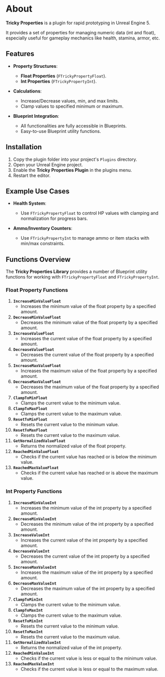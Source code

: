 ﻿# About

**Tricky Properties** is a plugin for rapid prototyping in Unreal Engine 5.

It provides a set of properties for managing numeric data (int and float), especially useful for gameplay mechanics like
health, stamina, armor, etc.

## Features

- **Property Structures**:
    - **Float Properties** (`FTrickyPropertyFloat`).
    - **Int Properties** (`FTrickyPropertyInt`).

- **Calculations**:
    - Increase/Decrease values, min, and max limits.
    - Clamp values to specified minimum or maximum.

- **Blueprint Integration**:
    - All functionalities are fully accessible in Blueprints.
    - Easy-to-use Blueprint utility functions.

## Installation

1. Copy the plugin folder into your project's `Plugins` directory.
2. Open your Unreal Engine project.
3. Enable the **Tricky Properties Plugin** in the plugins menu.
4. Restart the editor.

## Example Use Cases

- **Health System**:
    - Use `FTrickyPropertyFloat` to control HP values with clamping and normalization for progress bars.

- **Ammo/Inventory Counters**:
    - Use `FTrickyPropertyInt` to manage ammo or item stacks with min/max constraints.

## Functions Overview

The **Tricky Properties Library** provides a number of Blueprint utility functions for working with
`FTrickyPropertyFloat` and `FTrickyPropertyInt`.

### Float Property Functions

1. **`IncreaseMinValueFloat`**
    - Increases the minimum value of the float property by a specified amount.
2. **`DecreaseMinValueFloat`**
    - Decreases the minimum value of the float property by a specified amount.
3. **`IncreaseValueFloat`**
    - Increases the current value of the float property by a specified amount.
4. **`DecreaseValueFloat`**
    - Decreases the current value of the float property by a specified amount.
5. **`IncreaseMaxValueFloat`**
    - Increases the maximum value of the float property by a specified amount.
6. **`DecreaseMaxValueFloat`**
    - Decreases the maximum value of the float property by a specified amount.
7. **`ClampToMinFloat`**
    - Clamps the current value to the minimum value.
8. **`ClampToMaxFloat`**
    - Clamps the current value to the maximum value.
9. **`ResetToMinFloat`**
    - Resets the current value to the minimum value.
10. **`ResetToMaxFloat`**
    - Resets the current value to the maximum value.
11. **`GetNormalizedValueFloat`**
    - Returns the normalized value of the float property.
12. **`ReachedMinValueFloat`**
    - Checks if the current value has reached or is below the minimum value.
13. **`ReachedMaxValueFloat`**
    - Checks if the current value has reached or is above the maximum value.

### Int Property Functions

1. **`IncreaseMinValueInt`**
    - Increases the minimum value of the int property by a specified amount.
2. **`DecreaseMinValueInt`**
    - Decreases the minimum value of the int property by a specified amount.
3. **`IncreaseValueInt`**
    - Increases the current value of the int property by a specified amount.
4. **`DecreaseValueInt`**
    - Decreases the current value of the int property by a specified amount.
5. **`IncreaseMaxValueInt`**
    - Increases the maximum value of the int property by a specified amount.
6. **`DecreaseMaxValueInt`**
    - Decreases the maximum value of the int property by a specified amount.
7. **`ClampToMinInt`**
    - Clamps the current value to the minimum value.
8. **`ClampToMaxInt`**
    - Clamps the current value to the maximum value.
9. **`ResetToMinInt`**
    - Resets the current value to the minimum value.
10. **`ResetToMaxInt`**
    - Resets the current value to the maximum value.
11. **`GetNormalizedValueInt`**
    - Returns the normalized value of the int property.
12. **`ReachedMinValueInt`**
    - Checks if the current value is less or equal to the minimum value.
13. **`ReachedMaxValueInt`**
    - Checks if the current value is less or equal to the maximum value.
